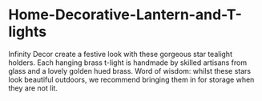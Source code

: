 # Home-Decorative-Lantern-and-T-lights
 Infinity Decor create a festive look with these gorgeous star tealight holders. Each hanging brass t-light is handmade by skilled artisans from glass and a lovely golden hued brass. Word of wisdom: whilst these stars look beautiful outdoors, we recommend bringing them in for storage when they are not lit.
